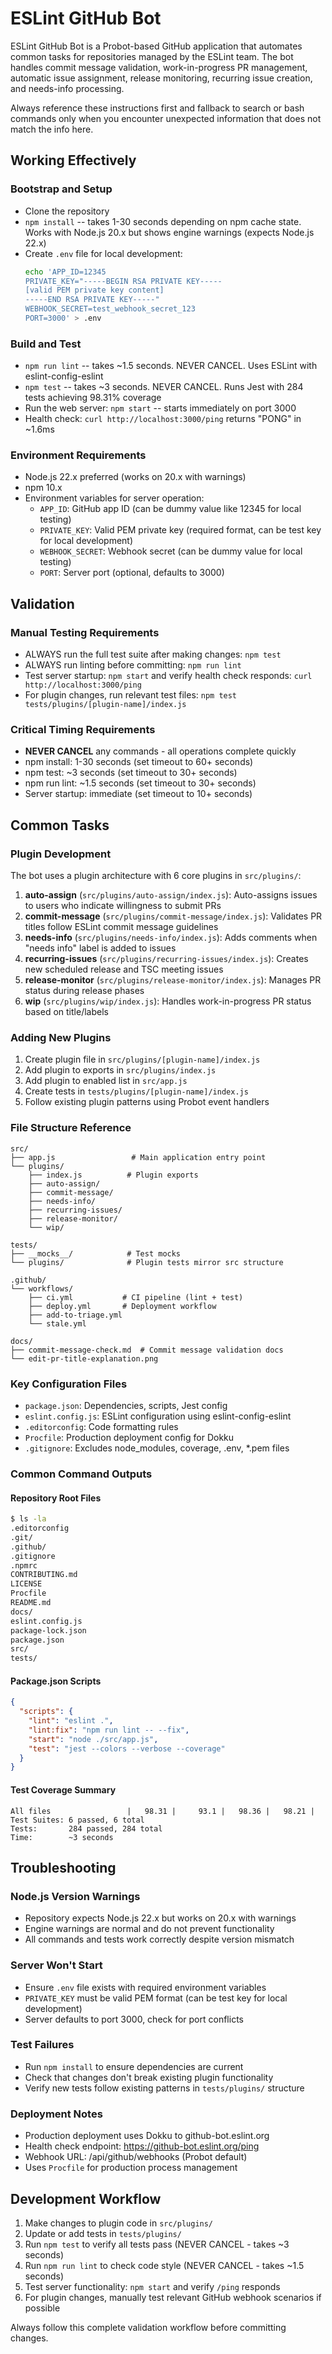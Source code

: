 # ESLint GitHub Bot

ESLint GitHub Bot is a Probot-based GitHub application that automates common tasks for repositories managed by the ESLint team. The bot handles commit message validation, work-in-progress PR management, automatic issue assignment, release monitoring, recurring issue creation, and needs-info processing.

Always reference these instructions first and fallback to search or bash commands only when you encounter unexpected information that does not match the info here.

## Working Effectively

### Bootstrap and Setup
- Clone the repository
- `npm install` -- takes 1-30 seconds depending on npm cache state. Works with Node.js 20.x but shows engine warnings (expects Node.js 22.x)
- Create `.env` file for local development:
  ```bash
  echo 'APP_ID=12345
  PRIVATE_KEY="-----BEGIN RSA PRIVATE KEY-----
  [valid PEM private key content]
  -----END RSA PRIVATE KEY-----"
  WEBHOOK_SECRET=test_webhook_secret_123
  PORT=3000' > .env
  ```

### Build and Test
- `npm run lint` -- takes ~1.5 seconds. NEVER CANCEL. Uses ESLint with eslint-config-eslint
- `npm test` -- takes ~3 seconds. NEVER CANCEL. Runs Jest with 284 tests achieving 98.31% coverage
- Run the web server: `npm start` -- starts immediately on port 3000
- Health check: `curl http://localhost:3000/ping` returns "PONG" in ~1.6ms

### Environment Requirements
- Node.js 22.x preferred (works on 20.x with warnings)
- npm 10.x
- Environment variables for server operation:
  - `APP_ID`: GitHub app ID (can be dummy value like 12345 for local testing)
  - `PRIVATE_KEY`: Valid PEM private key (required format, can be test key for local development)
  - `WEBHOOK_SECRET`: Webhook secret (can be dummy value for local testing)
  - `PORT`: Server port (optional, defaults to 3000)

## Validation

### Manual Testing Requirements
- ALWAYS run the full test suite after making changes: `npm test`
- ALWAYS run linting before committing: `npm run lint`
- Test server startup: `npm start` and verify health check responds: `curl http://localhost:3000/ping`
- For plugin changes, run relevant test files: `npm test tests/plugins/[plugin-name]/index.js`

### Critical Timing Requirements
- **NEVER CANCEL** any commands - all operations complete quickly
- npm install: 1-30 seconds (set timeout to 60+ seconds)
- npm test: ~3 seconds (set timeout to 30+ seconds)
- npm run lint: ~1.5 seconds (set timeout to 30+ seconds)
- Server startup: immediate (set timeout to 10+ seconds)

## Common Tasks

### Plugin Development
The bot uses a plugin architecture with 6 core plugins in `src/plugins/`:

1. **auto-assign** (`src/plugins/auto-assign/index.js`): Auto-assigns issues to users who indicate willingness to submit PRs
2. **commit-message** (`src/plugins/commit-message/index.js`): Validates PR titles follow ESLint commit message guidelines
3. **needs-info** (`src/plugins/needs-info/index.js`): Adds comments when "needs info" label is added to issues
4. **recurring-issues** (`src/plugins/recurring-issues/index.js`): Creates new scheduled release and TSC meeting issues
5. **release-monitor** (`src/plugins/release-monitor/index.js`): Manages PR status during release phases
6. **wip** (`src/plugins/wip/index.js`): Handles work-in-progress PR status based on title/labels

### Adding New Plugins
1. Create plugin file in `src/plugins/[plugin-name]/index.js`
2. Add plugin to exports in `src/plugins/index.js`
3. Add plugin to enabled list in `src/app.js`
4. Create tests in `tests/plugins/[plugin-name]/index.js`
5. Follow existing plugin patterns using Probot event handlers

### File Structure Reference
```
src/
├── app.js                 # Main application entry point
└── plugins/
    ├── index.js          # Plugin exports
    ├── auto-assign/
    ├── commit-message/
    ├── needs-info/
    ├── recurring-issues/
    ├── release-monitor/
    └── wip/

tests/
├── __mocks__/            # Test mocks
└── plugins/              # Plugin tests mirror src structure

.github/
└── workflows/
    ├── ci.yml           # CI pipeline (lint + test)
    ├── deploy.yml       # Deployment workflow
    ├── add-to-triage.yml
    └── stale.yml

docs/
├── commit-message-check.md  # Commit message validation docs
└── edit-pr-title-explanation.png
```

### Key Configuration Files
- `package.json`: Dependencies, scripts, Jest config
- `eslint.config.js`: ESLint configuration using eslint-config-eslint
- `.editorconfig`: Code formatting rules
- `Procfile`: Production deployment config for Dokku
- `.gitignore`: Excludes node_modules, coverage, .env, *.pem files

### Common Command Outputs

#### Repository Root Files
```bash
$ ls -la
.editorconfig
.git/
.github/
.gitignore
.npmrc
CONTRIBUTING.md
LICENSE
Procfile
README.md
docs/
eslint.config.js
package-lock.json
package.json
src/
tests/
```

#### Package.json Scripts
```json
{
  "scripts": {
    "lint": "eslint .",
    "lint:fix": "npm run lint -- --fix",
    "start": "node ./src/app.js",
    "test": "jest --colors --verbose --coverage"
  }
}
```

#### Test Coverage Summary
```
All files                 |   98.31 |     93.1 |   98.36 |   98.21 |
Test Suites: 6 passed, 6 total
Tests:       284 passed, 284 total
Time:        ~3 seconds
```

## Troubleshooting

### Node.js Version Warnings
- Repository expects Node.js 22.x but works on 20.x with warnings
- Engine warnings are normal and do not prevent functionality
- All commands and tests work correctly despite version mismatch

### Server Won't Start
- Ensure `.env` file exists with required environment variables
- `PRIVATE_KEY` must be valid PEM format (can be test key for local development)
- Server defaults to port 3000, check for port conflicts

### Test Failures
- Run `npm install` to ensure dependencies are current
- Check that changes don't break existing plugin functionality
- Verify new tests follow existing patterns in `tests/plugins/` structure

### Deployment Notes
- Production deployment uses Dokku to github-bot.eslint.org
- Health check endpoint: https://github-bot.eslint.org/ping
- Webhook URL: /api/github/webhooks (Probot default)
- Uses `Procfile` for production process management

## Development Workflow

1. Make changes to plugin code in `src/plugins/`
2. Update or add tests in `tests/plugins/`
3. Run `npm test` to verify all tests pass (NEVER CANCEL - takes ~3 seconds)
4. Run `npm run lint` to check code style (NEVER CANCEL - takes ~1.5 seconds)
5. Test server functionality: `npm start` and verify `/ping` responds
6. For plugin changes, manually test relevant GitHub webhook scenarios if possible

Always follow this complete validation workflow before committing changes.

